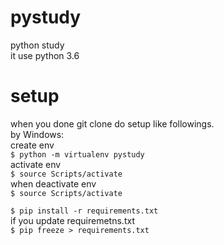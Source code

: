 # pystudy
python study  
it use python 3.6
# setup
when you done git clone do setup like followings.  
by Windows:  
create env  
```$ python -m virtualenv pystudy```  
activate env  
```$ source Scripts/activate```  
when deactivate env  
```$ source Scripts/activate```  

```$ pip install -r requirements.txt```  
if you update requiremetns.txt  
```$ pip freeze > requirements.txt```  
